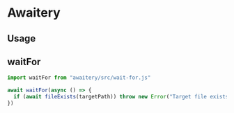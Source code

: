 # Awaitery

## Usage

## waitFor

```js
import waitFor from "awaitery/src/wait-for.js"

await waitFor(async () => {
  if (await fileExists(targetPath)) throw new Error("Target file exists")
})
```
